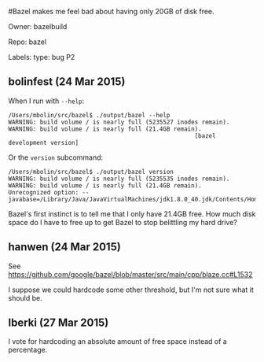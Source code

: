 #Bazel makes me feel bad about having only 20GB of disk free.

Owner: bazelbuild

Repo: bazel

Labels: type: bug P2 

## bolinfest (24 Mar 2015)

When I run with `--help`:

```
/Users/mbolin/src/bazel$ ./output/bazel --help
WARNING: build volume / is nearly full (5235527 inodes remain).
WARNING: build volume / is nearly full (21.4GB remain).
                                                     [bazel development version]
```

Or the `version` subcommand:

```
/Users/mbolin/src/bazel$ ./output/bazel version
WARNING: build volume / is nearly full (5235535 inodes remain).
WARNING: build volume / is nearly full (21.4GB remain).
Unrecognized option: --javabase=/Library/Java/JavaVirtualMachines/jdk1.8.0_40.jdk/Contents/Home
```

Bazel's first instinct is to tell me that I only have 21.4GB free. How much disk space do I have to free up to get Bazel to stop belittling my hard drive?


## hanwen (24 Mar 2015)

See https://github.com/google/bazel/blob/master/src/main/cpp/blaze.cc#L1532

I suppose we could hardcode some other threshold, but I'm not sure what it should be.


## lberki (27 Mar 2015)

I vote for hardcoding an absolute amount of free space instead of a percentage.


